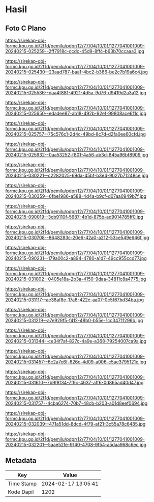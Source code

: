 # Hasil

## Foto C Plano

https://sirekap-obj-formc.kpu.go.id/2f1d/pemilu/pdpr/12/77/04/10/01/1277041001009-20240215-025259--2ff7918c-dcdc-45d9-8ff4-b63b70ccaaa3.jpg

https://sirekap-obj-formc.kpu.go.id/2f1d/pemilu/pdpr/12/77/04/10/01/1277041001009-20240215-025430--23aad787-baa1-4bc2-b366-be2c7b19a6c4.jpg

https://sirekap-obj-formc.kpu.go.id/2f1d/pemilu/pdpr/12/77/04/10/01/1277041001009-20240215-025536--daa4f881-4921-4d5a-9d76-d9419d2a3a12.jpg

https://sirekap-obj-formc.kpu.go.id/2f1d/pemilu/pdpr/12/77/04/10/01/1277041001009-20240215-025650--edadee87-ab18-492b-92ef-99808ace6f1c.jpg

https://sirekap-obj-formc.kpu.go.id/2f1d/pemilu/pdpr/12/77/04/10/01/1277041001009-20240215-025757--75c576c1-2d4c-49bd-8c7d-d2fa0ee60cfd.jpg

https://sirekap-obj-formc.kpu.go.id/2f1d/pemilu/pdpr/12/77/04/10/01/1277041001009-20240215-025932--0aa53252-f801-4a56-ab3d-845a96bf8909.jpg

https://sirekap-obj-formc.kpu.go.id/2f1d/pemilu/pdpr/12/77/04/10/01/1277041001009-20240215-030221--c2282025-69da-45bf-b3e4-9027b71248ce.jpg

https://sirekap-obj-formc.kpu.go.id/2f1d/pemilu/pdpr/12/77/04/10/01/1277041001009-20240215-030359--6fbe1986-a588-4d4a-b9cf-d07aa0949b7f.jpg

https://sirekap-obj-formc.kpu.go.id/2f1d/pemilu/pdpr/12/77/04/10/01/1277041001009-20240215-090019--3cb9110f-5687-4b1d-875b-ad9014785ff0.jpg

https://sirekap-obj-formc.kpu.go.id/2f1d/pemilu/pdpr/12/77/04/10/01/1277041001009-20240215-030708--8648283c-20e6-42a0-a212-53ce549e646f.jpg

https://sirekap-obj-formc.kpu.go.id/2f1d/pemilu/pdpr/12/77/04/10/01/1277041001009-20240215-090231--179a00c2-a894-4780-a1d7-49cc955ccd77.jpg

https://sirekap-obj-formc.kpu.go.id/2f1d/pemilu/pdpr/12/77/04/10/01/1277041001009-20240215-031002--0405e18a-2b3a-4150-9daa-34811c8a4775.jpg

https://sirekap-obj-formc.kpu.go.id/2f1d/pemilu/pdpr/12/77/04/10/01/1277041001009-20240215-031117--ae38af8e-17a8-422e-aa07-0c5f67bd34ba.jpg

https://sirekap-obj-formc.kpu.go.id/2f1d/pemilu/pdpr/12/77/04/10/01/1277041001009-20240215-031219--a7e929f5-f412-48b0-b55e-1cc34711296b.jpg

https://sirekap-obj-formc.kpu.go.id/2f1d/pemilu/pdpr/12/77/04/10/01/1277041001009-20240215-031344--ce34f7af-827c-4a9e-a368-79254007ca9a.jpg

https://sirekap-obj-formc.kpu.go.id/2f1d/pemilu/pdpr/12/77/04/10/01/1277041001009-20240215-031457--6c2a7e6f-626c-4d09-a006-c5ae3795121e.jpg

https://sirekap-obj-formc.kpu.go.id/2f1d/pemilu/pdpr/12/77/04/10/01/1277041001009-20240215-031610--7b9f8f34-7f9c-4637-aff6-0d865ad40d47.jpg

https://sirekap-obj-formc.kpu.go.id/2f1d/pemilu/pdpr/12/77/04/10/01/1277041001009-20240215-031757--4cba6274-70b7-48cb-b203-a01d8eef0694.jpg

https://sirekap-obj-formc.kpu.go.id/2f1d/pemilu/pdpr/12/77/04/10/01/1277041001009-20240215-032039--471a51dd-8dcd-4f79-af21-3c55a78c6485.jpg

https://sirekap-obj-formc.kpu.go.id/2f1d/pemilu/pdpr/12/77/04/10/01/1277041001009-20240215-032201--5aae52fe-9140-4708-9f54-a5daa968c6ec.jpg


## Metadata

| Key        | Value               |
| ---------- | ------------------- |
| Time Stamp | 2024-02-17 13:05:41 |
| Kode Dapil | 1202                |



